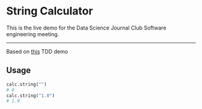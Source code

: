 # String Calculator

This is the live demo for the Data Science Journal Club Software engineering meeting.

---

Based on [this](http://www.peterprovost.org/blog/2012/05/02/kata-the-only-way-to-learn-tdd/) TDD demo

## Usage

```python
calc.string("")
# 0
calc.string("1.0")
# 1.0
```
